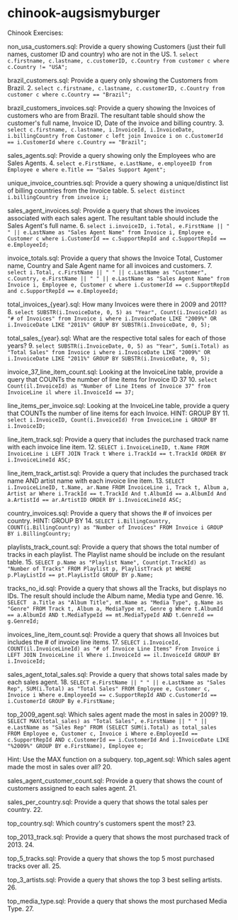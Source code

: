 # chinook-augsismyburger
Chinook Exercises:

non_usa_customers.sql: Provide a query showing Customers (just their full names, customer ID and country) who are not in the US.
1.
`select c.firstname, c.lastname, c.customerID, c.Country
from customer c
where c.Country != "USA";`

brazil_customers.sql: Provide a query only showing the Customers from Brazil.
2.
`select c.firstname, c.lastname, c.customerID, c.Country
from customer c
where c.Country == "Brazil";`

brazil_customers_invoices.sql: Provide a query showing the Invoices of customers who are from Brazil. The resultant table should show the customer's full name, Invoice ID, Date of the invoice and billing country.
3.
`select c.firstname, c.lastname, i.InvoiceId, i.InvoiceDate, i.billingCountry
from Customer c
left join Invoice i on c.CustomerId == i.CustomerId
where c.Country == "Brazil";`

sales_agents.sql: Provide a query showing only the Employees who are Sales Agents.
4.
`select e.FirstName, e.LastName, e.employeeID
from Employee e
where e.Title == "Sales Support Agent";`

unique_invoice_countries.sql: Provide a query showing a unique/distinct list of billing countries from the Invoice table.
5.
`select distinct i.billingCountry
from invoice i;`

sales_agent_invoices.sql: Provide a query that shows the invoices associated with each sales agent. The resultant table should include the Sales Agent's full name.
6.
`select i.invoiceID, i.Total, e.FirstName || " " || e.LastName as "Sales Agent Name"
from Invoice i, Employee e, Customer c
where i.CustomerId == c.SupportRepId
and c.SupportRepId == e.EmployeeId;`

invoice_totals.sql: Provide a query that shows the Invoice Total, Customer name, Country and Sale Agent name for all invoices and customers.
7.
`select i.Total, c.FirstName || " " || c.LastName as "Customer", c.Country, e.FirstName || " " || e.LastName as "Sales Agent Name"
from Invoice i, Employee e, Customer c
where i.CustomerId == c.SupportRepId
and c.SupportRepId == e.EmployeeId;`

total_invoices_{year}.sql: How many Invoices were there in 2009 and 2011?
8.
`select SUBSTR(i.InvoiceDate, 0, 5) as "Year", Count(i.InvoiceId) as "# of Invoices"
from Invoice i
where i.InvoiceDate LIKE "2009%"
OR i.InvoiceDate LIKE "2011%"
GROUP BY SUBSTR(i.InvoiceDate, 0, 5);`

total_sales_{year}.sql: What are the respective total sales for each of those years?
9.
`select SUBSTR(i.InvoiceDate, 0, 5) as "Year", Sum(i.Total) as "Total Sales"
from Invoice i
where i.InvoiceDate LIKE "2009%"
OR i.InvoiceDate LIKE "2011%"
GROUP BY SUBSTR(i.InvoiceDate, 0, 5);`

invoice_37_line_item_count.sql: Looking at the InvoiceLine table, provide a query that COUNTs the number of line items for Invoice ID 37
10.
`select Count(il.InvoiceId) as "Number of Line Items of Invoice 37"
from InvoiceLine il
where il.InvoiceId == 37;`

line_items_per_invoice.sql: Looking at the InvoiceLine table, provide a query that COUNTs the number of line items for each Invoice. HINT: GROUP BY
11.
`select i.InvoiceID, Count(i.InvoiceId)
from InvoiceLine i
GROUP BY i.InvoiceID;`

line_item_track.sql: Provide a query that includes the purchased track name with each invoice line item.
12.
`SELECT i.InvoiceLineID, t.Name
FROM InvoiceLine i
LEFT JOIN Track t
Where i.TrackId == t.TrackId
ORDER BY i.InvoiceLineId ASC;`

line_item_track_artist.sql: Provide a query that includes the purchased track name AND artist name with each invoice line item.
13.
`SELECT i.InvoiceLineID, t.Name, ar.Name
FROM InvoiceLine i, Track t, Album a, Artist ar
Where i.TrackId == t.TrackId
And t.AlbumId == a.AlbumId
And a.ArtistId == ar.ArtistID
ORDER BY i.InvoiceLineId ASC;`

country_invoices.sql: Provide a query that shows the # of invoices per country. HINT: GROUP BY
14.
`SELECT i.BillingCountry, COUNT(i.BillingCountry) as "Number of Invoices"
FROM Invoice i
GROUP BY i.BillingCountry;`

playlists_track_count.sql: Provide a query that shows the total number of tracks in each playlist. The Playlist name should be include on the resulant table.
15.
`SELECT p.Name as "Playlist Name", Count(pt.TrackId) as "Number of Tracks"
FROM Playlist p, PlaylistTrack pt
WHERE p.PlayListId == pt.PlayListId
GROUP BY p.Name;`

tracks_no_id.sql: Provide a query that shows all the Tracks, but displays no IDs. The result should include the Album name, Media type and Genre.
16.
`SELECT  a.Title as "Album Title", mt.Name as "Media Type", g.Name as "Genre"
FROM Track t, Album a, MediaType mt, Genre g
Where t.AlbumId == a.AlbumId
AND t.MediaTypeId == mt.MediaTypeId
AND t.GenreId == g.GenreId;
`

invoices_line_item_count.sql: Provide a query that shows all Invoices but includes the # of invoice line items.
17.
`SELECT i.InvoiceId, COUNT(il.InvoiceLineId) as "# of Invoice Line Items"
From Invoice i
LEFT JOIN InvoiceLine il
Where i.InvoiceId == il.InvoiceId
GROUP BY i.InvoiceId;`

sales_agent_total_sales.sql: Provide a query that shows total sales made by each sales agent.
18.
`SELECT e.FirstName || " " || e.LastName as "Sales Rep", SUM(i.Total) as "Total Sales"
FROM Employee e, Customer c, Invoice i
Where e.EmployeeId == c.SupportRepId
AND c.CustomerId == i.CustomerId
GROUP By e.FirstName;`

top_2009_agent.sql: Which sales agent made the most in sales in 2009?
19.
`SELECT MAX(total_sales) as "Total Sales", e.FirstName || " " || e.LastName as "Sales Rep"
FROM (SELECT SUM(i.Total) as total_sales
		  FROM Employee e, Customer c, Invoice i
		    Where e.EmployeeId == c.SupportRepId
		    AND c.CustomerId == i.CustomerId
		    And i.InvoiceDate LIKE "%2009%"
		    GROUP BY e.FirstName), Employee e;`

Hint: Use the MAX function on a subquery.
top_agent.sql: Which sales agent made the most in sales over all?
20.

sales_agent_customer_count.sql: Provide a query that shows the count of customers assigned to each sales agent.
21.

sales_per_country.sql: Provide a query that shows the total sales per country.
22.

top_country.sql: Which country's customers spent the most?
23.

top_2013_track.sql: Provide a query that shows the most purchased track of 2013.
24.

top_5_tracks.sql: Provide a query that shows the top 5 most purchased tracks over all.
25.

top_3_artists.sql: Provide a query that shows the top 3 best selling artists.
26.

top_media_type.sql: Provide a query that shows the most purchased Media Type.
27.
